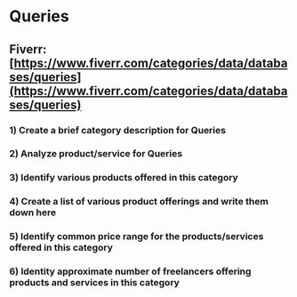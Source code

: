 # Queries
## Fiverr: [https://www.fiverr.com/categories/data/databases/queries](https://www.fiverr.com/categories/data/databases/queries)
### 1) Create a brief category description for Queries
### 2) Analyze product/service for Queries
### 3) Identify various products offered in this category
### 4) Create a list of various product offerings and write them down here
### 5) Identify common price range for the products/services offered in this category
### 6) Identity approximate number of freelancers offering products and services in this category
